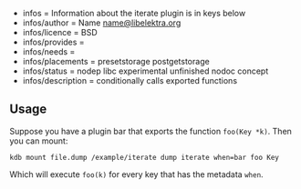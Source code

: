 - infos = Information about the iterate plugin is in keys below
- infos/author = Name <name@libelektra.org>
- infos/licence = BSD
- infos/provides =
- infos/needs =
- infos/placements = presetstorage postgetstorage
- infos/status = nodep libc experimental unfinished nodoc concept
- infos/description = conditionally calls exported functions

## Usage ##

Suppose you have a plugin bar that exports the function `foo(Key *k)`.
Then you can mount:

    kdb mount file.dump /example/iterate dump iterate when=bar foo Key

Which will execute `foo(k)` for every key that has the metadata `when`.
